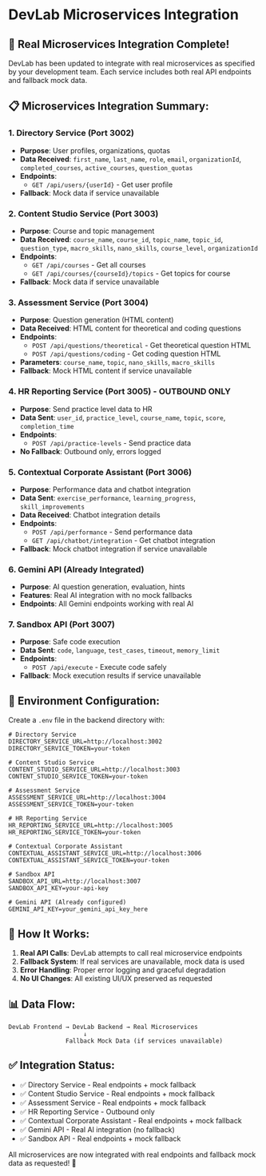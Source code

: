 # DevLab Microservices Integration

## 🔗 **Real Microservices Integration Complete!**

DevLab has been updated to integrate with real microservices as specified by your development team. Each service includes both real API endpoints and fallback mock data.

## 📋 **Microservices Integration Summary:**

### 1. **Directory Service** (Port 3002)
- **Purpose**: User profiles, organizations, quotas
- **Data Received**: `first_name`, `last_name`, `role`, `email`, `organizationId`, `completed_courses`, `active_courses`, `question_quotas`
- **Endpoints**:
  - `GET /api/users/{userId}` - Get user profile
- **Fallback**: Mock data if service unavailable

### 2. **Content Studio Service** (Port 3003)
- **Purpose**: Course and topic management
- **Data Received**: `course_name`, `course_id`, `topic_name`, `topic_id`, `question_type`, `macro_skills`, `nano_skills`, `course_level`, `organizationId`
- **Endpoints**:
  - `GET /api/courses` - Get all courses
  - `GET /api/courses/{courseId}/topics` - Get topics for course
- **Fallback**: Mock data if service unavailable

### 3. **Assessment Service** (Port 3004)
- **Purpose**: Question generation (HTML content)
- **Data Received**: HTML content for theoretical and coding questions
- **Endpoints**:
  - `POST /api/questions/theoretical` - Get theoretical question HTML
  - `POST /api/questions/coding` - Get coding question HTML
- **Parameters**: `course_name`, `topic`, `nano_skills`, `macro_skills`
- **Fallback**: Mock HTML content if service unavailable

### 4. **HR Reporting Service** (Port 3005) - OUTBOUND ONLY
- **Purpose**: Send practice level data to HR
- **Data Sent**: `user_id`, `practice_level`, `course_name`, `topic`, `score`, `completion_time`
- **Endpoints**:
  - `POST /api/practice-levels` - Send practice data
- **No Fallback**: Outbound only, errors logged

### 5. **Contextual Corporate Assistant** (Port 3006)
- **Purpose**: Performance data and chatbot integration
- **Data Sent**: `exercise_performance`, `learning_progress`, `skill_improvements`
- **Data Received**: Chatbot integration details
- **Endpoints**:
  - `POST /api/performance` - Send performance data
  - `GET /api/chatbot/integration` - Get chatbot integration
- **Fallback**: Mock chatbot integration if service unavailable

### 6. **Gemini API** (Already Integrated)
- **Purpose**: AI question generation, evaluation, hints
- **Features**: Real AI integration with no mock fallbacks
- **Endpoints**: All Gemini endpoints working with real AI

### 7. **Sandbox API** (Port 3007)
- **Purpose**: Safe code execution
- **Data Sent**: `code`, `language`, `test_cases`, `timeout`, `memory_limit`
- **Endpoints**:
  - `POST /api/execute` - Execute code safely
- **Fallback**: Mock execution results if service unavailable

## 🔧 **Environment Configuration:**

Create a `.env` file in the backend directory with:

```env
# Directory Service
DIRECTORY_SERVICE_URL=http://localhost:3002
DIRECTORY_SERVICE_TOKEN=your-token

# Content Studio Service  
CONTENT_STUDIO_SERVICE_URL=http://localhost:3003
CONTENT_STUDIO_SERVICE_TOKEN=your-token

# Assessment Service
ASSESSMENT_SERVICE_URL=http://localhost:3004
ASSESSMENT_SERVICE_TOKEN=your-token

# HR Reporting Service
HR_REPORTING_SERVICE_URL=http://localhost:3005
HR_REPORTING_SERVICE_TOKEN=your-token

# Contextual Corporate Assistant
CONTEXTUAL_ASSISTANT_SERVICE_URL=http://localhost:3006
CONTEXTUAL_ASSISTANT_SERVICE_TOKEN=your-token

# Sandbox API
SANDBOX_API_URL=http://localhost:3007
SANDBOX_API_KEY=your-api-key

# Gemini API (Already configured)
GEMINI_API_KEY=your_gemini_api_key_here
```

## 🚀 **How It Works:**

1. **Real API Calls**: DevLab attempts to call real microservice endpoints
2. **Fallback System**: If real services are unavailable, mock data is used
3. **Error Handling**: Proper error logging and graceful degradation
4. **No UI Changes**: All existing UI/UX preserved as requested

## 📊 **Data Flow:**

```
DevLab Frontend → DevLab Backend → Real Microservices
                     ↓
                Fallback Mock Data (if services unavailable)
```

## ✅ **Integration Status:**

- ✅ Directory Service - Real endpoints + mock fallback
- ✅ Content Studio Service - Real endpoints + mock fallback  
- ✅ Assessment Service - Real endpoints + mock fallback
- ✅ HR Reporting Service - Outbound only
- ✅ Contextual Corporate Assistant - Real endpoints + mock fallback
- ✅ Gemini API - Real AI integration (no fallback)
- ✅ Sandbox API - Real endpoints + mock fallback

All microservices are now integrated with real endpoints and fallback mock data as requested! 🎉
